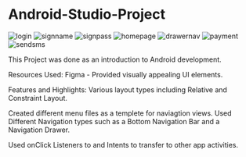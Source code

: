 # Android-Studio-Project

![login](https://user-images.githubusercontent.com/89409701/133004070-b4819ebb-5136-449c-b3d2-9c10cb31b572.JPG)
![signname](https://user-images.githubusercontent.com/89409701/133004084-49e6c5e1-5e06-4a53-bd5a-1653bfb7a082.JPG)
![signpass](https://user-images.githubusercontent.com/89409701/133004086-5b9c8c84-11ac-4fca-b742-ac1c42a42ae5.JPG)
![homepage](https://user-images.githubusercontent.com/89409701/133004093-0f64ac94-1c18-43a7-84de-0c41881c2bb5.JPG)
![drawernav](https://user-images.githubusercontent.com/89409701/133004099-9ef540b9-dfaa-4cd0-8402-90bede205c16.JPG)
![payment](https://user-images.githubusercontent.com/89409701/133004102-34e178bd-5400-4cd9-a42f-c6bc6e2a7e18.JPG)
![sendsms](https://user-images.githubusercontent.com/89409701/133004103-c0ee07a8-2377-48ef-9449-e3daff3160e0.JPG)

This Project was done as an introduction to Android development.

Resources Used:
Figma - Provided visually appealing UI elements. 

Features and Highlights:
Various layout types including Relative and Constraint Layout.

Created different menu files as a templete for naviagtion views. 
Used Different Navigation types such as a Bottom Navigation Bar
and a Navigation Drawer.

Used onClick Listeners to and Intents to transfer to other app activities.


